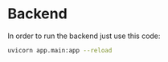 # Backend

In order to run the backend just use this code:
```bash
uvicorn app.main:app --reload
```